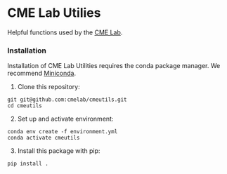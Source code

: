 # CME Lab Utilies

Helpful functions used by the [CME Lab](https://www.boisestate.edu/coen-cmelab/).

### Installation
Installation of CME Lab Utilities requires the conda package manager. We recommend [Miniconda](https://docs.conda.io/en/latest/miniconda.html).
1. Clone this repository:
```
git git@github.com:cmelab/cmeutils.git
cd cmeutils
```
2. Set up and activate environment:
```
conda env create -f environment.yml
conda activate cmeutils
```
3. Install this package with pip:
```
pip install .
```

